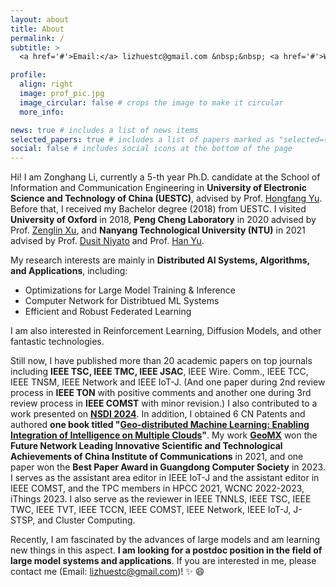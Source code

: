 ```yaml
---
layout: about
title: About
permalink: /
subtitle: >
  <a href='#'>Email:</a> lizhuestc@gmail.com &nbsp;&nbsp; <a href='#'>Wechat:</a> lizh_uestc &nbsp;&nbsp; <a href='#'>Github:</a> https://github.com/Lizonghang

profile:
  align: right
  image: prof_pic.jpg
  image_circular: false # crops the image to make it circular
  more_info:

news: true # includes a list of news items
selected_papers: true # includes a list of papers marked as "selected={true}"
social: false # includes social icons at the bottom of the page
---
```


Hi! I am Zonghang Li, currently a 5-th year Ph.D. candidate at the School of Information and Communication Engineering in **University of Electronic Science and Technology of China (UESTC)**, advised by Prof. [Hongfang Yu](https://scholar.google.com/citations?user=GmEdMqwAAAAJ&hl=en&oi=ao). Before that, I received my Bachelor degree (2018) from UESTC. I visited **University of Oxford** in 2018, **Peng Cheng Laboratory** in 2020 advised by Prof. [Zenglin Xu](https://scholar.google.com/citations?user=gF0H9nEAAAAJ&hl=en&oi=ao), and **Nanyang Technological University (NTU)** in 2021 advised by Prof. [Dusit Niyato](https://scholar.google.com/citations?user=T8sVhLMAAAAJ&hl=en&oi=ao) and Prof. [Han Yu](https://scholar.google.com/citations?user=eXgoTXMAAAAJ&hl=en&oi=ao). 

My research interests are mainly in **Distributed AI Systems, Algorithms, and Applications**, including:
  - Optimizations for Large Model Training & Inference
  - Computer Network for Distribtued ML Systems
  - Efficient and Robust Federated Learning

I am also interested in Reinforcement Learning, Diffusion Models, and other fantastic technologies. 

Still now, I have published more than 20 academic papers on top journals including **IEEE TSC, IEEE TMC, IEEE JSAC**, IEEE Wire. Comm., IEEE TCC, IEEE TNSM, IEEE Network and IEEE IoT-J. (And one paper during 2nd review process in **IEEE TON** with positive comments and another one during 3rd review process in **IEEE COMST** with minor revision.) I also contributed to a work presented on **[NSDI 2024](https://github.com/Lizonghang/KlonetAI)**. In addition, I obtained 6 CN Patents and authored **one book titled "[Geo-distributed Machine Learning: Enabling Integration of Intelligence on Multiple Clouds](https://www.phei.com.cn/module/goods/wssd_content.jsp?bookid=61965)"**. My work **[GeoMX](https://github.com/INET-RC/GeoMX)** won the **Future Network Leading Innovative Scientific and Technological Achievements of China Institute of Communications** in 2021, and one paper won the **Best Paper Award in Guangdong Computer Society** in 2023. I serves as the assistant area editor in IEEE IoT-J and the assistant editor in IEEE COMST, and the TPC members in HPCC 2021, WCNC 2022-2023, iThings 2023. I also serve as the reviewer in IEEE TNNLS, IEEE TSC, IEEE TWC, IEEE TVT, IEEE TCCN, IEEE COMST, IEEE Network, IEEE IoT-J, J-STSP, and Cluster Computing. 

Recently, I am fascinated by the advances of large models and am learning new things in this aspect. **I am looking for a postdoc position in the field of large model systems and applications**. If you are interested in me, please contact me (Email: lizhuestc@gmail.com)! :sparkles: :smile:
